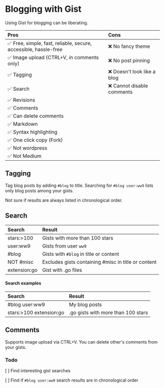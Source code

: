 # Blogging with Gist

Using Gist for blogging can be liberating.

**Pros**|**Cons**
:-----|:-----
✅ Free, simple, fast, reliable, secure, accessible, hassle-free|❌ No fancy theme
✅ Image upload (CTRL+V, in comments only)|❌ No post pinning
✅ Tagging|❌ Doesn't look like a blog
✅ Search|❌ Cannot disable comments
✅ Revisions|
✅ Comments|
✅ Can delete comments|
✅ Markdown|
✅ Syntax highlighting|
✅ One click copy (Fork)|
✅ Not wordpress|
✅ Not Medium|

## Tagging

Tag blog posts by adding `#blog` to title. Searching for `#blog user:ww9` lists only blog posts among your gists.

Not sure if results are always listed in chronological order.

## Search

**Search**|**Result**
:-----|:-----
stars:>100|Gists with more than 100 stars
user:ww9|Gists from user `ww9`
#blog|Gists with `#blog` in title or content
NOT #misc|Excludes gists containing #misc in title or content
extension:go|Gist with .go files

#### Search examples

**Search**|**Result**
:-----|:-----
#blog user:ww9|My blog posts
stars:>100 extension:go|.go gists with more than 100 stars

## Comments

Supports image upload via CTRL+V. You can delete other's comments from your gists.

### Todo

[ ] Find interesting gist searches

[ ] Find if `#blog user:ww9` search results are in chronological order
